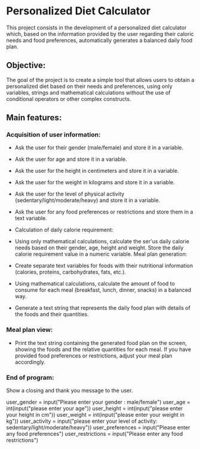 # **Personalized Diet Calculator** 

This project consists in the development of a personalized diet calculator which, based on the information provided by the user regarding their caloric needs and food preferences, automatically generates a balanced daily food plan.

## Objective:
The goal of the project is to create a simple tool that allows users to obtain a personalized diet based on their needs and preferences, using only variables, strings and mathematical calculations without the use of conditional operators or other complex constructs.

## Main features:

### Acquisition of user information:

- Ask the user for their gender (male/female) and store it in a variable.
- Ask the user for age and store it in a variable.
- Ask the user for the height in centimeters and store it in a variable.
- Ask the user for the weight in kilograms and store it in a variable.
- Ask the user for the level of physical activity (sedentary/light/moderate/heavy) and store it in a variable.
- Ask the user for any food preferences or restrictions and store them in a text variable.
- Calculation of daily calorie requirement:

- Using only mathematical calculations, calculate the ser'us daily calorie needs based on their gender, age, height and weight.
Store the daily calorie requirement value in a numeric variable.
Meal plan generation:

- Create separate text variables for foods with their nutritional information (calories, proteins, carbohydrates, fats, etc.).
- Using mathematical calculations, calculate the amount of food to consume for each meal (breakfast, lunch, dinner, snacks) in a balanced way.
- Generate a text string that represents the daily food plan with details of the foods and their quantities.

### Meal plan view:

- Print the text string containing the generated food plan on the screen, showing the foods and the relative quantities for each meal.
If you have provided food preferences or restrictions, adjust your meal plan accordingly.

### End of program:

Show a closing and thank you message to the user.

user_gender = input("Please enter your gender : male/female")
user_age = int(input("please enter your age"))
user_height = int(input("please enter your height in cm"))
user_weight = int(input("please enter your weight in kg"))
user_activity = input("please enter your level of activity: sedentary/light/moderate/heavy"))
user_preferences = input("Please enter any food preferences")
user_restrictions = input("Please enter any food restrictions")